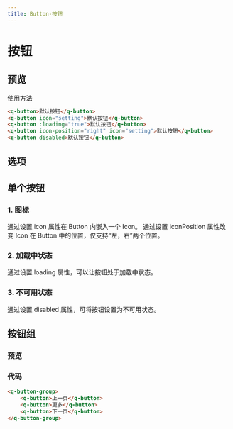 ```yaml
---
title: Button-按钮
---
```

# 按钮
## 预览

<buttons-demo></buttons-demo>

使用方法

```html
<q-button>默认按钮</q-button>
<q-button icon="setting">默认按钮</q-button>
<q-button :loading="true">默认按钮</q-button>
<q-button icon-position="right" icon="setting">默认按钮</q-button>
<q-button disabled>默认按钮</q-button>
```
## 选项
## 单个按钮
### 1. 图标

通过设置 icon 属性在 Button 内嵌入一个 Icon。
通过设置 iconPosition 属性改变 Icon 在 Button 中的位置，仅支持“左，右”两个位置。
### 2. 加载中状态

通过设置 loading 属性，可以让按钮处于加载中状态。
### 3. 不可用状态

通过设置 disabled 属性，可将按钮设置为不可用状态。

## 按钮组

### 预览

<button-group-demo></button-group-demo>

### 代码

```html
<q-button-group>
    <q-button>上一页</q-button>
    <q-button>更多</q-button>
    <q-button>下一页</q-button>
</q-button-group>
```
